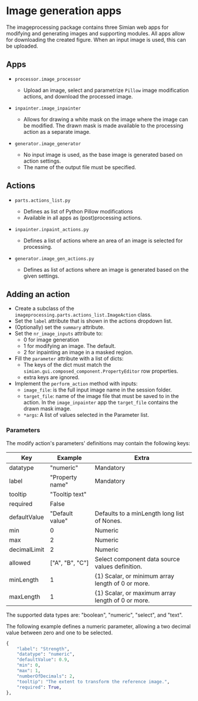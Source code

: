 # Image generation apps

The imageprocessing package contains three Simian web apps for modifying and generating images and supporting modules. All apps allow for downloading the created figure. When an input image is used, this can be uploaded.


## Apps

- `processor.image_processor`

  - Upload an image, select and parametrize `Pillow` image modification actions, and download the processed image.

- `inpainter.image_inpainter`
  
  - Allows for drawing a white mask on the image where the image can be modified. The drawn mask is made available to the processing action as a separate image.

- `generator.image_generator`

  - No input image is used, as the base image is generated based on action settings.
  - The name of the output file must be specified.

## Actions

- `parts.actions_list.py`

  - Defines as list of Python Pillow modifications
  - Available in all apps as (post)processing actions.

- `inpainter.inpaint_actions.py`

  - Defines a list of actions where an area of an image is selected for processing.

- `generator.image_gen_actions.py`

  - Defines as list of actions where an image is generated based on the given settings.

## Adding an action

- Create a subclass of the `imageprocessing.parts.actions_list.ImageAction` class.
- Set the `label` attribute that is shown in the actions dropdown list.
- (Optionally) set the `summary` attribute.
- Set the `nr_image_inputs` attribute to:
  - 0 for image generation
  - 1 for modifying an image. The default.
  - 2 for inpainting an image in a masked region.
- Fill the `parameter` attribute with a list of dicts:
  - The keys of the dict must match the `simian.gui.composed_component.PropertyEditor` row properties.
  - extra keys are ignored.
- Implement the `perform_action` method with inputs:
  - `image_file`:  is the full input image name in the session folder.
  - `target_file`: name of the image file that must be saved to in the action. In the `image_inpainter` app the `target_file` contains the drawn mask image.
  - `*args`: A list of values selected in the Parameter list.

### Parameters

The modify action's parameters' definitions may contain the following keys:

| Key          | Example             | Extra                                              |
|--------------|---------------------|----------------------------------------------------|
| datatype     | "numeric"           | Mandatory                                          |
| label        | "Property name"     | Mandatory                                          |
| tooltip      | "Tooltip text"      |                                                    |
| required     | False               |                                                    |
| defaultValue | "Default value"     | Defaults to a minLength long list of Nones.        |
| min          | 0                   | Numeric                                            |
| max          | 2                   | Numeric                                            |
| decimalLimit | 2                   | Numeric                                            |
| allowed      | ["A", "B", "C"]     | Select component data source values definition.    |
| minLength    | 1                   | {1} Scalar, or minimum array length of 0 or more.  |
| maxLength    | 1                   | {1} Scalar, or maximum array length of 0 or more.  |

The supported data types are: "boolean", "numeric", "select", and "text".

The following example defines a numeric parameter, allowing a two decimal value between zero and one to be selected.

```python
{
    "label": "Strength",
    "datatype": "numeric",
    "defaultValue": 0.9,
    "min": 0,
    "max": 1,
    "numberOfDecimals": 2,
    "tooltip": "The extent to transform the reference image.",
    "required": True,
},
```
